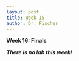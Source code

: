 ```yaml
---
layout: post
title: Week 15
author: Dr. Fischer
---
```


**Week 16: Finals**

***There is no lab this week!***
